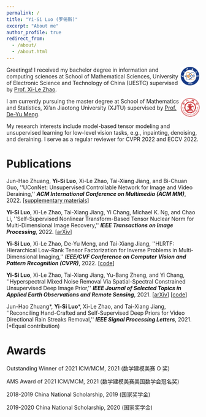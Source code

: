 ```yaml
---
permalink: /
title: "Yi-Si Luo (罗倚斯)"
excerpt: "About me"
author_profile: true
redirect_from: 
  - /about/
  - /about.html
--- 
```


<img src="uestc4.jpg" width="10%" align="right">

Greetings! I received my bachelor degree in information and computing sciences at School of Mathematical Sciences, University of Electronic Science and Technology of China (UESTC) supervised by [Prof. Xi-Le Zhao](https://zhaoxile.github.io).

<img src="xtju.jpg" width="9.8%" align="right"> 

I am currently pursuing the master degree at School of Mathematics and Statistics, Xi’an Jiaotong University (XJTU) supervised by [Prof. De-Yu Meng](https://gr.xjtu.edu.cn/en/web/dymeng).

My research interests include model-based tensor modeling and unsupervised learning for low-level vision tasks, e.g., inpainting, denoising, and deraining. I serve as a regular reviewer for CVPR 2022 and ECCV 2022.

Publications
======
Jun-Hao Zhuang, **Yi-Si Luo**, Xi-Le Zhao, Tai-Xiang Jiang, and Bi-Chuan Guo, ''UConNet: Unsupervised Controllable Network for Image and Video Deraining,'' ***ACM International Conference on Multimedia (ACM MM)***, 2022. [<a href="https://raw.githubusercontent.com/YisiLuo/YisiLuo.github.io/master/supplementary_materials.pdf">supplementary materials</a>]

**Yi-Si Luo**, Xi-Le Zhao, Tai-Xiang Jiang, Yi Chang, Michael K. Ng, and Chao Li, ''Self-Supervised Nonlinear Transform-Based Tensor Nuclear Norm for Multi-Dimensional Image Recovery,'' ***IEEE Transactions on Image Processing***, 2022. [<a href="https://arxiv.org/abs/2105.14320">arXiv</a>]

**Yi-Si Luo**, Xi-Le Zhao, De-Yu Meng, and Tai-Xiang Jiang, ''HLRTF: Hierarchical Low-Rank Tensor Factorization for Inverse Problems in Multi-Dimensional Imaging,'' ***IEEE/CVF Conference on Computer Vision and Pattern Recognition (CVPR)***, 2022. [<a href="https://github.com/YisiLuo/HLRTF">code</a>]

**Yi-Si Luo**, Xi-Le Zhao, Tai-Xiang Jiang, Yu-Bang Zheng, and Yi Chang, ''Hyperspectral Mixed Noise Removal Via Spatial-Spectral Constrained Unsupervised Deep Image Prior,'' ***IEEE Journal of Selected Topics in Applied Earth Observations and Remote Sensing***, 2021. [<a href="https://arxiv.org/abs/2008.09753">arXiv</a>] [<a href="https://github.com/YisiLuo/S2DIP">code</a>]

Jun-Hao Zhuang\*, **Yi-Si Luo**\*, Xi-Le Zhao, and Tai-Xiang Jiang, ''Reconciling Hand-Crafted and Self-Supervised Deep Priors for Video Directional Rain Streaks Removal,'' ***IEEE Signal Processing Letters***, 2021. (\*Equal contribution)

Awards
======
Outstanding Winner of 2021 ICM/MCM, 2021 (数学建模美赛 O 奖)

AMS Award of 2021 ICM/MCM, 2021 (数学建模美赛美国数学会冠名奖)

2018-2019 China National Scholarship, 2019 (国家奖学金) 

2019-2020 China National Scholarship, 2020 (国家奖学金)

